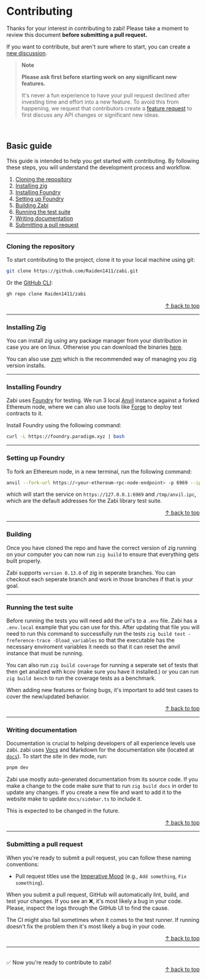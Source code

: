 # Contributing

Thanks for your interest in contributing to zabi! Please take a moment to review this document **before submitting a pull request.**

If you want to contribute, but aren't sure where to start, you can create a [new discussion](https://github.com/Raiden1411/zabi/discussions).

> **Note**
>
> **Please ask first before starting work on any significant new features.**
>
> It's never a fun experience to have your pull request declined after investing time and effort into a new feature. To avoid this from happening, we request that contributors create a [feature request](https://github.com/Raiden1411/zabi/discussions/new?category=ideas) to first discuss any API changes or significant new ideas.

<br>

## Basic guide

This guide is intended to help you get started with contributing. By following these steps, you will understand the development process and workflow.

1. [Cloning the repository](#cloning-the-repository)
2. [Installing zig](#installing-zig)
3. [Installing Foundry](#installing-foundry)
4. [Setting up Foundry](#setting-up-foundry)
5. [Building Zabi](#building)
6. [Running the test suite](#running-the-test-suite)
7. [Writing documentation](#writing-documentation)
8. [Submitting a pull request](#submitting-a-pull-request)

---

### Cloning the repository

To start contributing to the project, clone it to your local machine using git:

```bash
git clone https://github.com/Raiden1411/zabi.git 
```

Or the [GitHub CLI](https://cli.github.com):

```bash
gh repo clone Raiden1411/zabi
```

<div align="right">
  <a href="#basic-guide">&uarr; back to top</a></b>
</div>

---

### Installing Zig

You can install zig using any package manager from your distribution in case you are on linux. Otherwise you can download the binaries [here](https://ziglang.org/download/).

You can also use [zvm](https://www.zvm.app/) which is the recommended way of managing you zig version installs.

---

### Installing Foundry

Zabi uses [Foundry](https://book.getfoundry.sh/) for testing. We run 3 local [Anvil](https://github.com/foundry-rs/foundry/tree/master/anvil) instance against a forked Ethereum node, where we can also use tools like [Forge](https://book.getfoundry.sh/forge/) to deploy test contracts to it.

Install Foundry using the following command:

```bash
curl -L https://foundry.paradigm.xyz | bash
```

---

### Setting up Foundry

To fork an Ethereum node, in a new terminal, run the following command:

```bash
anvil --fork-url https://<your-ethereum-rpc-node-endpoint> -p 6969 --ipc
```
which will start the service on `https://127.0.0.1:6969` and `/tmp/anvil.ipc`, which are the default addresses for the Zabi library test suite.

<div align="right">
  <a href="#basic-guide">&uarr; back to top</a></b>
</div>

---

### Building

Once you have cloned the repo and have the correct version of zig running on your computer you can now run `zig build` to ensure that everything gets built properly.

Zabi supports `version 0.13.0` of zig in seperate branches. You can checkout each seperate branch and work in those branches if that is your goal.

---

### Running the test suite

Before running the tests you will need add the url's to a `.env` file. Zabi has a `.env.local` example that you can use for this. After updating that file you will need to run this command to successfully run the tests `zig build test -freference-trace -Dload_variables` so that the executable has the necessary enviroment variables it needs so that it can reset the anvil instance that must be running.

You can also run `zig build coverage` for running a seperate set of tests that then get analized with kcov (make sure you have it installed.) or you can run `zig build bench` to run the coverage tests as a benchmark.

When adding new features or fixing bugs, it's important to add test cases to cover the new/updated behavior.

<div align="right">
  <a href="#basic-guide">&uarr; back to top</a></b>
</div>

---

### Writing documentation

Documentation is crucial to helping developers of all experience levels use zabi. zabi uses [Vocs](https://vocs.dev) and Markdown for the documentation site (located at [`docs`](../docs)). To start the site in dev mode, run:

```bash
pnpm dev 
```

Zabi use mostly auto-generated documentation from its source code. If you make a change to the code make sure that to run `zig build docs` in order to update any changes.
If you create a new file and want to add it to the website make to update `docs/sidebar.ts` to include it.

This is expected to be changed in the future.

<div align="right">
  <a href="#basic-guide">&uarr; back to top</a></b>
</div>

---

### Submitting a pull request

When you're ready to submit a pull request, you can follow these naming conventions:

- Pull request titles use the [Imperative Mood](https://en.wikipedia.org/wiki/Imperative_mood) (e.g., `Add something`, `Fix something`).

When you submit a pull request, GitHub will automatically lint, build, and test your changes. If you see an ❌, it's most likely a bug in your code. Please, inspect the logs through the GitHub UI to find the cause.

The CI might also fail sometimes when it comes to the test runner. If running doesn't fix the problem then it's most likely a bug in your code.

<div align="right">
  <a href="#basic-guide">&uarr; back to top</a></b>
</div>

---

<br>

<div>
  ✅ Now you're ready to contribute to zabi!
</div>

<div align="right">
  <a href="#advanced-guide">&uarr; back to top</a></b>
</div>

